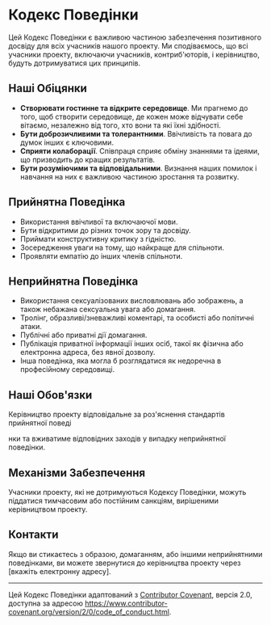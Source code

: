 # Кодекс Поведінки

Цей Кодекс Поведінки є важливою частиною забезпечення позитивного досвіду для всіх учасників нашого проекту. Ми сподіваємось, що всі учасники проекту, включаючи учасників, контриб'юторів, і керівництво, будуть дотримуватися цих принципів.

## Наші Обіцянки

- **Створювати гостинне та відкрите середовище**. Ми прагнемо до того, щоб створити середовище, де кожен може відчувати себе вітаємо, незалежно від того, хто вони та які їхні здібності.
- **Бути доброзичливими та толерантними**. Ввічливість та повага до думок інших є ключовими.
- **Сприяти колаборації**. Співпраця сприяє обміну знаннями та ідеями, що призводить до кращих результатів.
- **Бути розуміючими та відповідальними**. Визнання наших помилок і навчання на них є важливою частиною зростання та розвитку.

## Прийнятна Поведінка

- Використання ввічливої та включаючої мови.
- Бути відкритими до різних точок зору та досвіду.
- Приймати конструктивну критику з гідністю.
- Зосередження уваги на тому, що найкраще для спільноти.
- Проявляти емпатію до інших членів спільноти.

## Неприйнятна Поведінка

- Використання сексуалізованих висловлювань або зображень, а також небажана сексуальна увага або домагання.
- Тролінг, образливі/зневажливі коментарі, та особисті або політичні атаки.
- Публічні або приватні дії домагання.
- Публікація приватної інформації інших осіб, такої як фізична або електронна адреса, без явної дозволу.
- Інша поведінка, яка могла б розглядатися як недоречна в професійному середовищі.

## Наші Обов'язки

Керівництво проекту відповідальне за роз'яснення стандартів прийнятної поведі

нки та вживатиме відповідних заходів у випадку неприйнятної поведінки.

## Механізми Забезпечення

Учасники проекту, які не дотримуються Кодексу Поведінки, можуть піддатися тимчасовим або постійним санкціям, вирішеними керівництвом проекту.

## Контакти

Якщо ви стикаєтесь з образою, домаганням, або іншими неприйнятними поведінками, ви можете звернутися до керівництва проекту через [вкажіть електронну адресу].

---

Цей Кодекс Поведінки адаптований з [Contributor Covenant](https://www.contributor-covenant.org), версія 2.0, доступна за адресою https://www.contributor-covenant.org/version/2/0/code_of_conduct.html.
